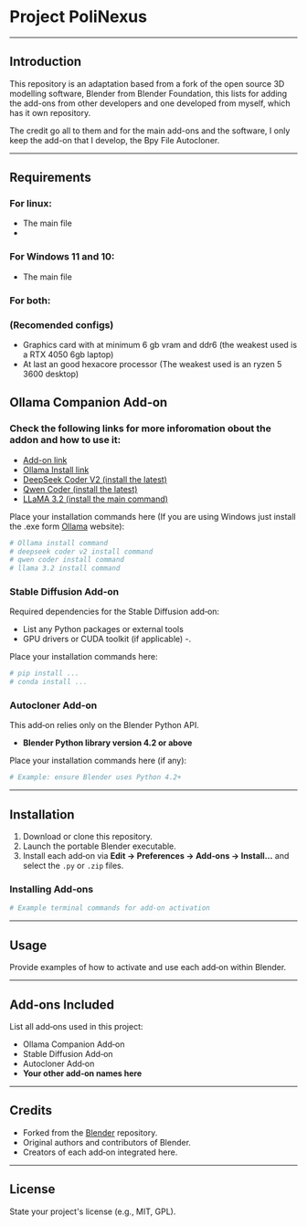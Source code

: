 # Project PoliNexus

---

## Introduction

This repository is an adaptation based from a fork of the open source 3D modelling software, Blender from Blender Foundation, this lists for adding the add-ons from other developers and one developed from myself, which has it own repository.

The credit go all to them and for the main add-ons and the software, I only keep the add-on that I develop, the Bpy File Autocloner.

---

## Requirements

### For linux:

- The main file
- 

### For Windows 11 and 10:

- The main file

### For both:

### (Recomended configs)

- Graphics card with at minimum 6 gb vram and ddr6 (the weakest used is a RTX 4050 6gb laptop)
- At last an good hexacore processor (The weakest used is an ryzen 5 3600 desktop)

## Ollama Companion Add‑on

### Check the following links for more inforomation obout the addon and how to use it:

- [Add-on link](https://github.com/SurgeonTalus/OllamaBlenderBridge)
- [Ollama Install link](https://ollama.com/download)
- [DeepSeek Coder V2 (install the latest)](https://ollama.com/library/deepseek-coder-v2)
- [Qwen Coder (install the latest)](https://ollama.com/library/qwen2.5-coder)
- [LLaMA 3.2 (install the main command)](https://ollama.com/library/llama3.2)

Place your installation commands here (If you are using Windows just install the .exe form [Ollama](https://ollama.com/download) website):

```bash
# Ollama install command
# deepseek coder v2 install command
# qwen coder install command
# llama 3.2 install command
```

### Stable Diffusion Add‑on

Required dependencies for the Stable Diffusion add‑on:

* List any Python packages or external tools
* GPU drivers or CUDA toolkit (if applicable)
  -.

Place your installation commands here:

```bash
# pip install ...
# conda install ...
```

### Autocloner Add‑on

This add‑on relies only on the Blender Python API.

* **Blender Python library version 4.2 or above**

Place your installation commands here (if any):

```bash
# Example: ensure Blender uses Python 4.2+
```

---

## Installation

1. Download or clone this repository.
2. Launch the portable Blender executable.
3. Install each add‑on via **Edit → Preferences → Add‑ons → Install...** and select the `.py` or `.zip` files.

### Installing Add‑ons

```bash
# Example terminal commands for add‑on activation
```

---

## Usage

Provide examples of how to activate and use each add‑on within Blender.

---

## Add‑ons Included

List all add‑ons used in this project:

* Ollama Companion Add‑on
* Stable Diffusion Add‑on
* Autocloner Add‑on
* **Your other add‑on names here**

---

## Credits

* Forked from the [Blender](https://github.com/blender/blender) repository.
* Original authors and contributors of Blender.
* Creators of each add‑on integrated here.

---

## License

State your project's license (e.g., MIT, GPL).
